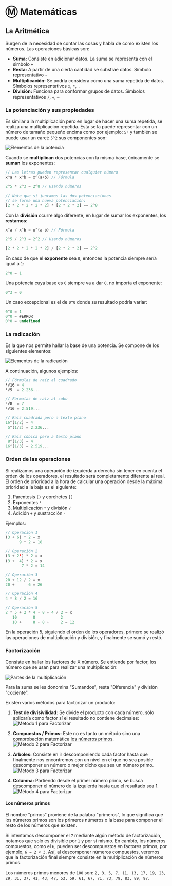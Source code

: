 # Ⓜ️ Matemáticas

## La Aritmética

Surgen de la necesidad de contar las cosas y habla de como existen los números. Las operaciones básicas son:

- **Suma:** Consiste en adicionar datos. La suma se representa con el simbolo `+`
- **Resta:** A partir de una cierta cantidad se substrae datos. Símbolo representativo `-`
- **Multiplicación:** Se podría considera como una suma repetida de datos. Símbolos representativos `x`, `*`, `.`
- **División:** Funciona para conformar grupos de datos. Símbolos representativos `/`, `÷`, `—`

### La potenciación y sus propiedades

Es similar a la multiplicación pero en lugar de hacer una suma repetida, se realiza una multiplicación repetida. Ésta se la puede representar con un número de tamaño pequeño encima como por ejemplo: `5²` y también se puede usar un caret: `5^2` sus componentes son:

![Elementos de la potencia](assets/elementos-de-la-potencia.jpg)

Cuando se **multiplican** dos potencias con la misma base, únicamente se **suman** los exponentes:

```js
// Las letras pueden representar cualquier número
x^a * x^b = x^(a+b) // Fórmula

2^5 * 2^3 = 2^8 // Usando números

// Note que si juntamos las dos potenciaciones
// se forma una nueva potenciación:
[2 * 2 * 2 * 2 * 2] * [2 * 2 * 2] == 2^8
```

Con la **división** ocurre algo diferente, en lugar de sumar los exponentes, los **restamos**:

```js
x^a / x^b = x^(a-b) // Fórmula

2^5 / 2^3 = 2^2 // Usando números

[2 * 2 * 2 * 2 * 2] / [2 * 2 * 2] == 2^2
```

En caso de que el **exponente** sea `0`, entonces la potencia siempre sería igual a `1`:

```js
2^0 = 1
```

Una potencia cuya base es `0` siempre va a dar `0`, no importa el exponente:

```js
0^3 = 0
```

Un caso excepcional es el de `0^0` donde su resultado podría variar:

```js
0^0 = 1
0^0 = #ERROR
0^0 = undefined
```

### La radicación

Es la que nos permite hallar la base de una potencia. Se compone de los siguientes elementos:

![Elementos de la radicación](assets/elementos-de-la-radicacion.jpg)

A continuación, algunos ejemplos:

```js
// Fórmulas de raíz al cuadrado
²√16 = 4 
²√5  = 2.236...

// Fórmulas de raíz al cubo
³√8  = 2 
³√16 = 2.519...

// Raíz cuadrada pero a texto plano
16^(1/2) = 4 
 5^(1/2) = 2.236...

// Raíz cúbica pero a texto plano
 8^(1/3) = 4
16^(1/3) = 2.519...
```

### Orden de las operaciones

Si realizamos una operación de izquierda a derecha sin tener en cuenta el orden de los operadores, el resultado será completamente diferente al real. El orden de prioridad a la hora de calcular una operación desde la máxima prioridad a la baja es el siguiente:

1. Parentesis `()` y corchetes `[]`
2. Exponentes `²`
3. Multiplicación `*` y división `/`
4. Adición `+` y sustracción `-`

Ejemplos:

```js
// Operación 1
(3 + 6) * 2 = x
      9 * 2 = 18

// Operación 2
(3 + 2²) * 2 = x
(3 +  4) * 2 = x
       7 * 2 = 14

// Operación 3
20 + 12 / 2 = x
20 +      6 = 26

// Operación 4
4 * 8 / 2 = 16

// Operación 5
2 * 5 + 2 * 4 - 8 + 4 / 2 = x 
   10       8           2
   10 +     8 - 8 +     2 = 12  
```

En la operación 5, siguiendo el orden de los operadores, primero se realizó las operaciones de multiplicación y división, y finalmente se sumó y restó.

### Factorización

Consiste en hallar los factores de X número. Se entiende por factor, los número que se usan para realizar una multiplicación:

![Partes de la multiplicación](assets/partes-de-la-multiplicacion.png)

Para la suma se les donomina "Sumandos", resta "Diferencia" y división "cociente".

Existen varios métodos para factorizar un producto:

1. **Test de divisivilidad:** Se divide el producto con cada número, sólo aplicaría como factor sí el resultado no contiene decimales:
    ![Método 1 para Factorizar](assets/metodo-1-para-factorizar.png)

2. **Compuestos / Primos:** Este no es tanto un método sino una comprobación matemática [los números primos](#los-números-primos).
    ![Método 2 para Factorizar](assets/metodo-2-para-factorizar.png)

3. **Arboles:** Consiste en ir descomponiendo cada factor hasta que finalmente nos encontremos con un nivel en el que no sea posible descomponer un número o mejor dicho que sea un número primo.
    ![Método 3 para Factorizar](assets/metodo-3-para-factorizar.png)

4. **Columna:** Partiendo desde el primer número primo, se busca descomponer el número de la izquierda hasta que el resultado sea 1.
    ![Método 4 para Factorizar](assets/metodo-4-para-factorizar.png)

#### Los números primos

El nombre "primos" proviene de la palabra "primeros", lo que significa que los números primos son los primeros números o la base para componer el resto de los números que existen.

Si intentamos descomponer el `7` mediante algún método de factorización, notamos que solo es divisible por `1` y por sí mismo. En cambio, los números compuestos, como el `6`, pueden ser descompuestos en factores primos, por ejemplo, `6 = 2 × 3`. Así, al descomponer números compuestos, veremos que la factorización final siempre consiste en la multiplicación de números primos.

Los números primos menores de `100` son: `2, 3, 5, 7, 11, 13, 17, 19, 23, 29, 31, 37, 41, 43, 47, 53, 59, 61, 67, 71, 73, 79, 83, 89, 97`.
